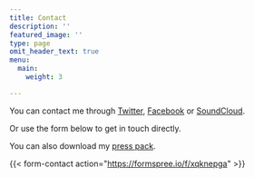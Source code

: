 ```yaml
---
title: Contact
description: ''
featured_image: ''
type: page
omit_header_text: true
menu:
  main:
    weight: 3

---
```

You can contact me through [Twitter](https://twitter.com/jslowenmusic), [Facebook](https://www.facebook.com/jslowenmusic) or [SoundCloud](https://soundcloud.com/jslowenmusic).

Or use the form below to get in touch directly.

You can also download my [press pack](/files/Jessica-Slowen-Press-Pack.zip).

{{< form-contact action="https://formspree.io/f/xqknepga" >}}
